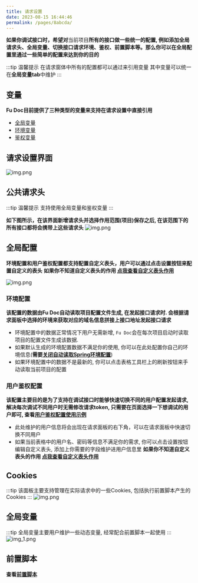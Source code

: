 ```yaml
---
title: 请求设置
date: 2023-08-15 16:44:46
permalink: /pages/8abcda/
---
```


**如果你调试接口时，希望对**当前项目**所有的接口做一些统一的配置, 例如添加全局请求头、全局变量、切换接口请求环境、鉴权、前置脚本等。那么你可以在全局配置里通过一些简单的配置来达到你的目的**

:::tip 温馨提示
在请求窗体中所有的配置都可以通过<Badge text="fudoc.变量名"/>来引用变量 其中变量可以统一在**全局变量tab**中维护
:::

## 变量
**Fu Doc目前提供了三种类型的变量来支持在请求设置中直接引用**
- [全局变量](/pages/1c4152/)
- [环境变量](/pages/c97a7c/)
- [鉴权变量](/pages/41d694/)


## 请求设置界面
![img.png](/img/config/pre_scripts.png)


## 公共请求头
:::tip 温馨提示
支持使用全局变量和鉴权变量
:::

**如下图所示，在该界面新增请求头并选择作用范围(项目)保存之后, 在该范围下的所有接口都将会携带上这些请求头**
![img.png](/img/config/header.png)


## 全局配置

**环境配置和用户鉴权配置都支持配置自定义表头，用户可以通过点击设置按钮来配置自定义的表头**
**如果你不知道自定义表头的作用 [点我查看自定义表头作用](/pages/f3d84e/)**

![img.png](/img/config/global_config.png)

### 环境配置
**该配置的数据由Fu Doc自动读取项目配置文件生成, 在发起接口请求时. 会根据请求面板中选择的环境来获取对应的域名信息拼接上接口地址发起接口请求**

- 环境配置中的数据正常情况下用户无需新增, `Fu Doc`会在每次项目启动时读取项目的配置文件生成该数据.
- 如果默认生成的环境配置数据不满足你的使用, 你可以在此处配置你自己的环境信息(**需要[关闭自动读取Spring环境配置]()**)
- 如果环境配置中的数据不是最新的, 你可以点击表格工具栏上的刷新按钮来手动读取当前项目的配置


### 用户鉴权配置

**该配置主要目的是为了支持在调试接口时能够快速切换不同的用户配置发起请求, 解决每次调试不同用户时无需修改请求token, 只需要在页面选择一下想调试的用户即可, 查看[用户鉴权配置使用示例]()**

- 此处维护的用户信息将会出现在请求面板的右下角，可以在请求面板中快速切换不同用户
- 如果当前表格中的用户名、密码等信息不满足你的需求, 你可以点击设置按钮编辑自定义表头, 添加上你需要的字段维护进用户信息里 **如果你不知道自定义表头的作用 [点我查看自定义表头作用](/pages/f3d84e/)**



## Cookies
:::tip
该面板主要支持管理在实际请求中的一些Cookies, 包括执行前置脚本产生的Cookies
:::
![img.png](/img/config/cookies.png)



## 全局变量
:::tip
全局变量主要用户维护一些动态变量, 经常配合前置脚本一起使用 
:::
![img_1.png](/img/config/global_var.png)




## 前置脚本
**查看[前置脚本](/pages/4427f1/)**